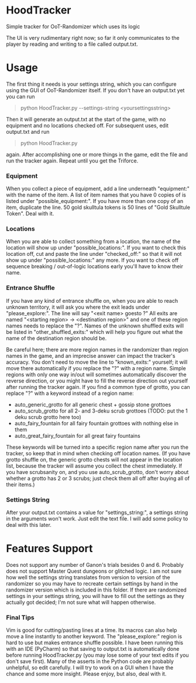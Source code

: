 # HoodTracker
Simple tracker for OoT-Randomizer which uses its logic

The UI is very rudimentary right now; so far it only communicates to the player by reading and writing to a file called output.txt.

# Usage
The first thing it needs is your settings string, which you can configure using the GUI of OoT-Randomizer itself. If you don't have an output.txt yet you can run

> python HoodTracker.py --settings-string \<yoursettingsstring\>
  
Then it will generate an output.txt at the start of the game, with no equipment and no locations checked off.
For subsequent uses, edit output.txt and run
> python HoodTracker.py

again. After accomplishing one or more things in the game, edit the file and run the tracker again. Repeat until you get the Triforce.

### Equipment
When you collect a piece of equipment, add a line underneath "equipment:" with the name of the item. A list of item names that you have 0 copies of is listed under "possible_equipment:". If you have more than one copy of an item, duplicate the line. 50 gold skulltula tokens is 50 lines of "Gold Skulltule Token". Deal with it.

### Locations
When you are able to collect something from a location, the name of the location will show up under "possible_locations:". If you want to check this location off, cut and paste the line under "checked_off:" so that it will not show up under "possible_locations:" any more. If you want to check off sequence breaking / out-of-logic locations early you'll have to know their name.

### Entrance Shuffle
If you have any kind of entrance shuffle on, when you are able to reach unknown territory, it will ask you where the exit leads under "please_explore:". The line will say "\<exit name\> goesto ?" All exits are named "\<starting region\> -> \<destination region\>" and one of these region names needs to replace the "?". Names of the unknown shuffled exits will be listed in "other_shuffled_exits:" which will help you figure out what the name of the destination region should be.
  
Be careful here; there are more region names in the randomizer than region names in the game, and an imprecise answer can impact the tracker's accuracy.
You don't need to move the line to "known_exits:" yourself; it will move there automatically if you replace the "?" with a region name. Simple regions with only one way in/out will sometimes automatically discover the reverse direction, or you might have to fill the reverse direction out yourself after running the tracker again.
If you find a common type of grotto, you can replace "?" with a keyword instead of a region name:
* auto_generic_grotto for all generic chest + gossip stone grottoes
* auto_scrub_grotto for all 2- and 3-deku scrub grottoes (TODO: put the 1 deku scrub grotto here too)
* auto_fairy_fountain for all fairy fountain grottoes with nothing else in them
* auto_great_fairy_fountain for all great fairy fountains

These keywords will be turned into a specific region name after you run the tracker, so keep that in mind when checking off location names. (If you have grotto shuffle on, the generic grotto chests will not appear in the location list, because the tracker will assume you collect the chest immediately. If you have scrubsanity on, and you use auto_scrub_grotto, don't worry about whether a grotto has 2 or 3 scrubs; just check them all off after buying all of their items.)

### Settings String
After your output.txt contains a value for "settings_string:", a settings string in the arguments won't work. Just edit the text file. I will add some policy to deal with this later.

# Features Support
Does not support any number of Ganon's trials besides 0 and 6. Probably does not support Master Quest dungeons or glitched logic. I am not sure how well the settings string translates from version to version of the randomizer so you may have to recreate certain settings by hand in the randomizer version which is included in this folder. If there are randomized settings in your settings string, you will have to fill out the settings as they actually got decided; I'm not sure what will happen otherwise.

### Final Tips
Vim is good for cutting/pasting lines at a time. Its macros can also help move a line instantly to another keyword. The "please_explore:" region is hard to use but makes entrance shuffle possible. I have been running this with an IDE (PyCharm) so that saving to output.txt is automatically done before running HoodTracker.py (you may lose some of your text edits if you don't save first). Many of the asserts in the Python code are probably unhelpful, so edit carefully. I will try to work on a GUI when I have the chance and some more insight. Please enjoy, but also, deal with it.
